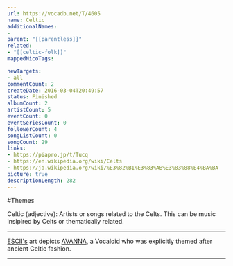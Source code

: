 ```yaml
---
url: https://vocadb.net/T/4605
name: Celtic
additionalNames: 
- 
parent: "[[parentless]]"
related:
- "[[celtic-folk]]"
mappedNicoTags:

newTargets:
- all
commentCount: 2
createDate: 2016-03-04T20:49:57
status: Finished
albumCount: 2
artistCount: 5
eventCount: 0
eventSeriesCount: 0
followerCount: 4
songListCount: 0
songCount: 29
links: 
- https://piapro.jp/t/Tucq
- https://en.wikipedia.org/wiki/Celts
- https://ja.wikipedia.org/wiki/%E3%82%B1%E3%83%AB%E3%83%88%E4%BA%BA
picture: true
descriptionLength: 282
---
```


#Themes

Celtic (adjective): Artists or songs related to the Celts. This can be music insipired by Celts or thematically related. 

---
[ESCII's](https://vocadb.net/Ar/17199) art depicts [AVANNA](https://vocadb.net/Ar/2803), a Vocaloid who was explicitly themed after ancient Celtic fashion.

---

